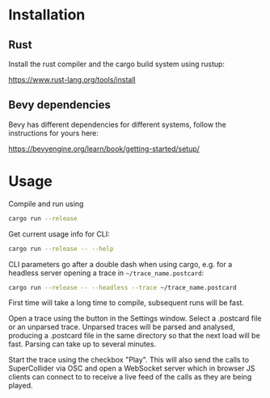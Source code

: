 # Installation

## Rust

Install the rust compiler and the cargo build system using rustup:

https://www.rust-lang.org/tools/install

## Bevy dependencies

Bevy has different dependencies for different systems, follow the instructions for yours here:

https://bevyengine.org/learn/book/getting-started/setup/

# Usage

Compile and run using

```sh
cargo run --release
```

Get current usage info for CLI:

```sh
cargo run --release -- --help
```

CLI parameters go after a double dash when using cargo, e.g. for a headless server opening a trace in `~/trace_name.postcard`:

```sh
cargo run --release -- --headless --trace ~/trace_name.postcard
```

First time will take a long time to compile, subsequent runs will be fast.

Open a trace using the button in the Settings window. Select a .postcard file or an unparsed trace. Unparsed traces will be parsed and analysed, producing a .postcard file in the same directory so that the next load will be fast. Parsing can take up to several minutes.

Start the trace using the checkbox "Play". This will also send the calls to SuperCollider via OSC and open a WebSocket server which in browser JS clients can connect to to receive a live feed of the calls as they are being played.
